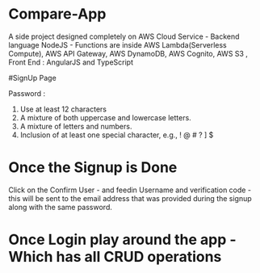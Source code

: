 # Compare-App
A side project designed completely on AWS Cloud Service - Backend language NodeJS - Functions are inside AWS Lambda(Serverless Compute), AWS API Gateway, AWS DynamoDB, AWS Cognito, AWS S3 , Front End : AngularJS and TypeScript


#SignUp Page

Password : 
1) Use at least 12 characters
2) A mixture of both uppercase and lowercase letters.
3) A mixture of letters and numbers.
4) Inclusion of at least one special character, e.g., ! @ # ? ] $


# Once the Signup is Done 

Click on the Confirm User - and feedin Username and verification code - this will be sent to the email address that was provided during the signup along with the same password.

# Once Login play around the app - Which has all CRUD operations 
